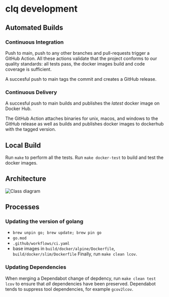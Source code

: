 # clq development
## Automated Builds
### Continuous Integration
Push to main, push to any other branches and pull-requests trigger a GitHub Action.
All these actions validate that the project conforms to our
quality standards: all tests pass, the docker images build and code coverage is sufficient.

A succesful push to main tags the commit and creates a GitHub release.

### Continuous Delivery
A succesful push to main builds and publishes the _latest_ docker image on Docker Hub.

The GitHub Action attaches binaries for unix, macos, and windows to the GitHub release
as well as builds and publishes docker images to dockerhub with the tagged version.

## Local Build
Run `make` to perform all the tests.
Run `make docker-test` to build and test the docker images.

## Architecture
![Class diagram](http://www.plantuml.com/plantuml/proxy?cache=no&src=https://raw.githubusercontent.com/denisa/clq/main/docs/class_diagram.puml)

## Processes
### Updating the version of golang
- `brew unpin go; brew update; brew pin go`
- `go.mod`
- `.github/workflows/ci.yaml`
- base images in `build/docker/alpine/Dockerfile`,  `build/docker/slim/Dockerfile`
Finally, run `make clean lcov`.

### Updating Dependencies
When merging a Dependabot change of depdency, run `make clean test lcov` to 
ensure that _all_ dependencies have been preserved. Dependabot tends to suppress
tool dependencies, for example `gcov2lcov`.
